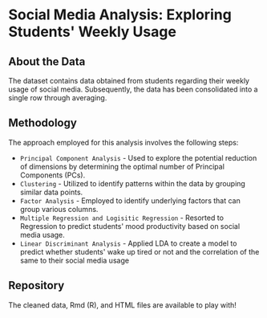 # Social Media Analysis: Exploring Students' Weekly Usage

## About the Data
The dataset contains data obtained from students regarding their weekly usage of social media. Subsequently, the data has been consolidated into a single row through averaging.

## Methodology
The approach employed for this analysis involves the following steps:

* `Principal Component Analysis` - Used to explore the potential reduction of dimensions by determining the optimal number of Principal Components (PCs).
* `Clustering` - Utilized to identify patterns within the data by grouping similar data points.
* `Factor Analysis` - Employed to identify underlying factors that can group various columns.
* `Multiple Regression and Logisitic Regression` - Resorted to Regression to predict students' mood productivity based on social media usage.
* `Linear Discriminant Analysis` - Applied LDA to create a model to predict whether students' wake up tired or not and the correlation of the same to their social media usage

## Repository 
The cleaned data, Rmd (R), and HTML files are available to play with!








